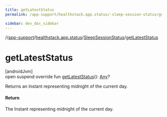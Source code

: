 ```yaml
---
title: getLatestStatus
permalink: /app-support/healthstack.app.status/-sleep-session-status/get-latest-status.html

sidebar: dev_doc_sidebar
---
```

//[app-support](../../../index.html)/[healthstack.app.status](../index.html)/[SleepSessionStatus](index.html)/[getLatestStatus](get-latest-status.html)



# getLatestStatus



[androidJvm]\
open suspend override fun [getLatestStatus](get-latest-status.html)(): [Any](https://kotlinlang.org/api/latest/jvm/stdlib/kotlin/-any/index.html)?



Returns an Instant representing midnight of the current day.



#### Return



The Instant representing midnight of the current day.




